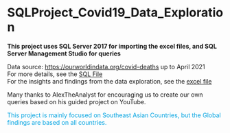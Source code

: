 # SQLProject_Covid19_Data_Exploration
**This project uses SQL Server 2017 for importing the excel files, and SQL Server Management Studio for queries**

Data source: https://ourworldindata.org/covid-deaths up to April 2021<br>
For more details, see the [SQL File](https://github.com/SandyGCabanes/SQLProject_Covid19_Data_Exploration/blob/main/SQL_Project_SEA_Data%20Exploration.sql)
<br>
For the insights and findings from the data exploration, see the [excel file](https://github.com/SandyGCabanes/SQLProject_Covid19_Data_Exploration/blob/main/Findings%20from%20SQL%20data%20explorations.xlsx)

Many thanks to AlexTheAnalyst for encouraging us to create our own queries based on his guided project on YouTube.<br>

<span style="color:#00A3E1">This project is mainly focused on Southeast Asian Countries, but the Global findings are based on all countries.</span><br>
